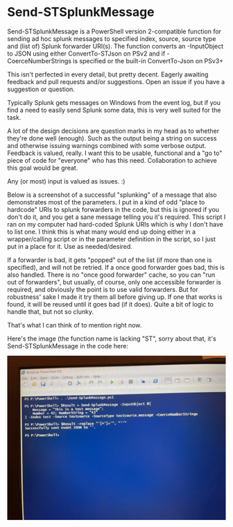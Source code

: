 # Send-STSplunkMessage
Send-STSplunkMessage is a PowerShell version 2-compatible function for sending ad hoc splunk messages to specified index, source, source type and (list of) Splunk forwarder URI(s). The function converts an -InputObject to JSON using either ConvertTo-STJson on PSv2 and if -CoerceNumberStrings is specified or the built-in ConvertTo-Json on PSv3+

This isn't perfected in every detail, but pretty decent. Eagerly awaiting feedback and pull requests and/or suggestions. Open an issue if you have a suggestion
or question.

Typically Splunk gets messages on Windows from the event log, but if you find a need to easily send Splunk some data, this is very well suited for the task.

A lot of the design decisions are question marks in my head as to whether they're done well (enough). Such as the output being a string on success and
otherwise issuing warnings combined with some verbose output. Feedback is valued, really. I want this to be usable, functional and a "go to" piece of
code for "everyone" who has this need. Collaboration to achieve this goal would be great.

Any (or most) input is valued as issues. :)

Below is a screenshot of a successful "splunking" of a message that also demonstrates most of the parameters. I put in a kind of odd "place to hardcode"
URIs to splunk forwarders in the code, but this is ignored if you don't do it, and you get a sane message telling you it's required. This script I ran on my
computer had hard-coded Splunk URIs which is why I don't have to list one. I think this is what many would end up doing either in a wrapper/calling script
or in the parameter definition in the script, so I just put in a place for it. Use as needed/desired.

If a forwarder is bad, it gets "popped" out of the list (if more than one is specified), and will not be retried. If a once good forwarder goes bad, this
is also handled. There is no "once good forwarder" cache, so you can "run out of forwarders", but usually, of course, only one accessible forwarder is required,
and obviously the point is to use valid forwarders. But for robustness' sake I made it try them all before giving up. If one that works is found, it will be reused
until it goes bad (if it does). Quite a bit of logic to handle that, but not so clunky.

That's what I can think of to mention right now.

Here's the image (the function name is lacking "ST", sorry about that, it's Send-STSplunkMessage in the code here:

![splunked_message_demo](/Images/20210601splunktest.jpg)


